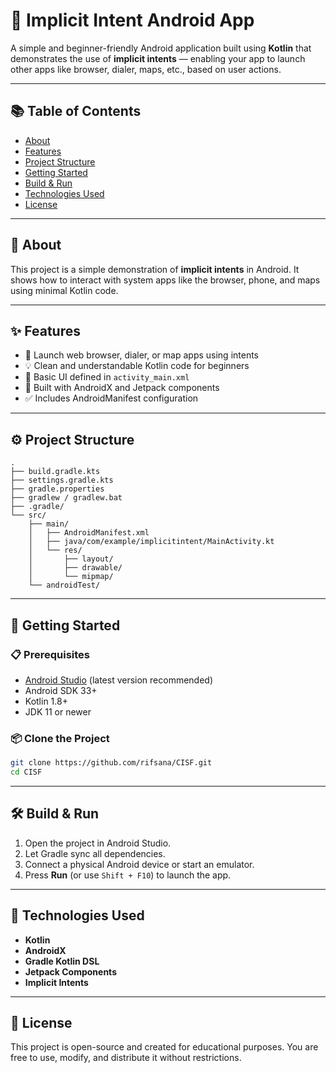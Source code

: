 # 🚀 Implicit Intent Android App

A simple and beginner-friendly Android application built using **Kotlin** that demonstrates the use of **implicit intents** — enabling your app to launch other apps like browser, dialer, maps, etc., based on user actions.

---

## 📚 Table of Contents

- [ About](#-about)
- [ Features](#-features)
- [ Project Structure](#️-project-structure)
- [ Getting Started](#-getting-started)
- [ Build & Run](#️-build--run)
- [ Technologies Used](#-technologies-used)
- [ License](#-license)

---

## 📖 About

This project is a simple demonstration of **implicit intents** in Android. It shows how to interact with system apps like the browser, phone, and maps using minimal Kotlin code.

---

## ✨ Features

- 🔗 Launch web browser, dialer, or map apps using intents
- 💡 Clean and understandable Kotlin code for beginners
- 📱 Basic UI defined in `activity_main.xml`
- 🧩 Built with AndroidX and Jetpack components
- ✅ Includes AndroidManifest configuration

---

## ⚙️ Project Structure

```
.
├── build.gradle.kts
├── settings.gradle.kts
├── gradle.properties
├── gradlew / gradlew.bat
├── .gradle/
└── src/
    ├── main/
    │   ├── AndroidManifest.xml
    │   ├── java/com/example/implicitintent/MainActivity.kt
    │   └── res/
    │       ├── layout/
    │       ├── drawable/
    │       └── mipmap/
    └── androidTest/
```

---

## 🚀 Getting Started

### 📋 Prerequisites

- [Android Studio](https://developer.android.com/studio) (latest version recommended)
- Android SDK 33+
- Kotlin 1.8+
- JDK 11 or newer

### 📦 Clone the Project

```bash
git clone https://github.com/rifsana/CISF.git
cd CISF
```

---

## 🛠️ Build & Run

1. Open the project in Android Studio.
2. Let Gradle sync all dependencies.
3. Connect a physical Android device or start an emulator.
4. Press **Run** (or use `Shift + F10`) to launch the app.

---

## 🧰 Technologies Used

- **Kotlin**
- **AndroidX**
- **Gradle Kotlin DSL**
- **Jetpack Components**
- **Implicit Intents**

---

## 📄 License

This project is open-source and created for educational purposes. You are free to use, modify, and distribute it without restrictions.



